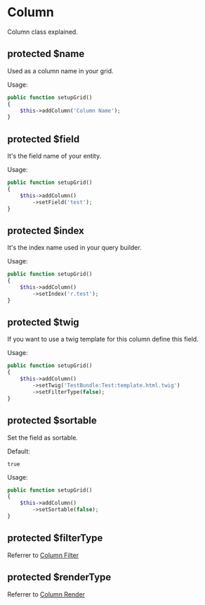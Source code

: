 Column
===

Column class explained.

protected $name
------------

Used as a column name in your grid.

Usage:

```php
public function setupGrid()
{
	$this->addColumn('Column Name');
}
```

protected $field
------------

It's the field name of your entity.

Usage:

```php
public function setupGrid()
{
	$this->addColumn()
		->setField('test');
}
```

protected $index
------------

It's the index name used in your query builder.

Usage:

```php
public function setupGrid()
{
	$this->addColumn()
		->setIndex('r.test');
}
```

protected $twig
------------

If you want to use a twig template for this column define this field.

Usage:

```php
public function setupGrid()
{
	$this->addColumn()
		->setTwig('TestBundle:Test:template.html.twig')
        ->setFilterType(false);
}
```

protected $sortable
------------

Set the field as sortable.

Default:

```
true
```

Usage:

```php
public function setupGrid()
{
	$this->addColumn()
		->setSortable(false);
}
```

protected $filterType
------------

Referrer to [Column Filter](https://github.com/pedro-teixeira/grid-bundle/tree/master/Resources/doc/column/filter.md)


protected $renderType
------------

Referrer to [Column Render](https://github.com/pedro-teixeira/grid-bundle/tree/master/Resources/doc/column/render.md)